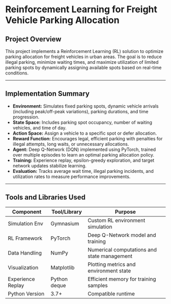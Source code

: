 # Reinforcement Learning for Freight Vehicle Parking Allocation

## Project Overview

This project implements a Reinforcement Learning (RL) solution to optimize parking allocation for freight vehicles in urban areas. The goal is to reduce illegal parking, minimize waiting times, and maximize utilization of limited parking spots by dynamically assigning available spots based on real-time conditions.

---

## Implementation Summary

- **Environment:** Simulates fixed parking spots, dynamic vehicle arrivals (including peak/off-peak variations), parking durations, and time progression.
- **State Space:** Includes parking spot occupancy, number of waiting vehicles, and time of day.
- **Action Space:** Assign a vehicle to a specific spot or defer allocation.
- **Reward Function:** Encourages legal, efficient parking with penalties for illegal attempts, long waits, or unnecessary allocations.
- **Agent:** Deep Q-Network (DQN) implemented using PyTorch, trained over multiple episodes to learn an optimal parking allocation policy.
- **Training:** Experience replay, epsilon-greedy exploration, and target network updates stabilize learning.
- **Evaluation:** Tracks average wait time, illegal parking incidents, and utilization rates to measure performance improvements.

---

## Tools and Libraries Used

| Component       | Tool/Library          | Purpose                                     |
|-----------------|-----------------------|-------------------------------------------- |
| Simulation Env  | Gymnasium             | Custom RL environment simulation            |
| RL Framework    | PyTorch               | Deep Q-Network model and training           |
| Data Handling   | NumPy                 | Numerical computations and state management |
| Visualization   | Matplotlib            | Plotting metrics and environment state      |
| Experience Replay | Python deque        | Efficient memory for training samples       |
| Python Version  | 3.7+                  | Compatible runtime                          |



